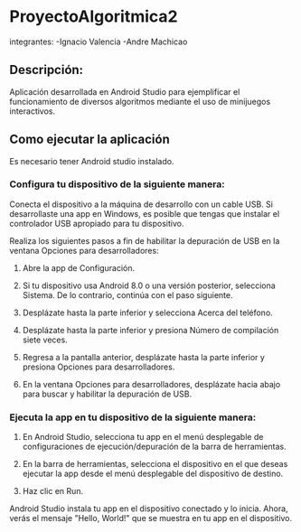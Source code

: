 # ProyectoAlgoritmica2

integrantes:
-Ignacio Valencia
-Andre Machicao

## Descripción:
Aplicación desarrollada en Android Studio para ejemplificar el funcionamiento de diversos algoritmos mediante el uso de minijuegos interactivos.

## Como ejecutar la aplicación
Es necesario tener Android studio instalado.

### Configura tu dispositivo de la siguiente manera:

Conecta el dispositivo a la máquina de desarrollo con un cable USB. Si desarrollaste una app en Windows, es posible que tengas que instalar el controlador USB apropiado para tu dispositivo.

Realiza los siguientes pasos a fin de habilitar la depuración de USB en la ventana Opciones para desarrolladores:

  1. Abre la app de Configuración.

  2. Si tu dispositivo usa Android 8.0 o una versión posterior, selecciona Sistema. De lo contrario, continúa con el paso siguiente.

  3. Desplázate hasta la parte inferior y selecciona Acerca del teléfono.

  4. Desplázate hasta la parte inferior y presiona Número de compilación siete veces.

  5. Regresa a la pantalla anterior, desplázate hasta la parte inferior y presiona Opciones para desarrolladores.

  6. En la ventana Opciones para desarrolladores, desplázate hacia abajo para buscar y habilitar la depuración de USB.

### Ejecuta la app en tu dispositivo de la siguiente manera:

  1. En Android Studio, selecciona tu app en el menú desplegable de configuraciones de ejecución/depuración de la barra de herramientas.

  2. En la barra de herramientas, selecciona el dispositivo en el que deseas ejecutar la app desde el menú desplegable del dispositivo de destino.

  3. Haz clic en Run.

Android Studio instala tu app en el dispositivo conectado y lo inicia. Ahora, verás el mensaje "Hello, World!" que se muestra en tu app en el dispositivo.

